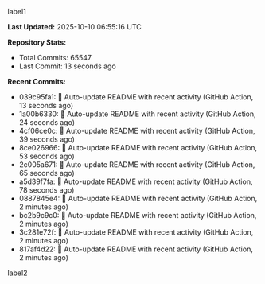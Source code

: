 
label1 
<!-- ACTIVITY_START -->
**Last Updated:** 2025-10-10 06:55:16 UTC

**Repository Stats:**
- Total Commits: 65547
- Last Commit: 13 seconds ago

**Recent Commits:**
- 039c95fa1: 🤖 Auto-update README with recent activity (GitHub Action, 13 seconds ago)
- 1a00b6330: 🤖 Auto-update README with recent activity (GitHub Action, 24 seconds ago)
- 4cf06ce0c: 🤖 Auto-update README with recent activity (GitHub Action, 39 seconds ago)
- 8ce026966: 🤖 Auto-update README with recent activity (GitHub Action, 53 seconds ago)
- 2c005a671: 🤖 Auto-update README with recent activity (GitHub Action, 65 seconds ago)
- a5d39f7fa: 🤖 Auto-update README with recent activity (GitHub Action, 78 seconds ago)
- 0887845e4: 🤖 Auto-update README with recent activity (GitHub Action, 2 minutes ago)
- bc2b9c9c0: 🤖 Auto-update README with recent activity (GitHub Action, 2 minutes ago)
- 3c281e72f: 🤖 Auto-update README with recent activity (GitHub Action, 2 minutes ago)
- 817af4d22: 🤖 Auto-update README with recent activity (GitHub Action, 2 minutes ago)
<!-- ACTIVITY_END -->

label2
